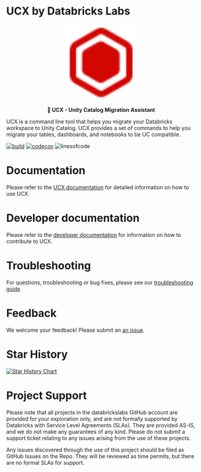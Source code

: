 # UCX by Databricks Labs

<p align="center">
    <a href="https://github.com/databrickslabs/ucx">
        <img src="./docs/static/logo.svg" class="align-center" width="200" height="200" alt="logo" />
    </a>
</p>

<p align="center">
    <b>🚀 UCX - Unity Catalog Migration Assistant</b>
</p>

UCX is a command line tool that helps you migrate your Databricks workspace to Unity Catalog. UCX provides a set of commands to help you migrate your tables, dashboards, and notebooks to be UC compatible.


[![build](https://github.com/databrickslabs/ucx/actions/workflows/push.yml/badge.svg)](https://github.com/databrickslabs/ucx/actions/workflows/push.yml) [![codecov](https://codecov.io/github/databrickslabs/ucx/graph/badge.svg?token=p0WKAfW5HQ)](https://codecov.io/github/databrickslabs/ucx)  ![linesofcode](https://aschey.tech/tokei/github/databrickslabs/ucx?category=code)

# Documentation

Please refer to the [UCX documentation](https://databrickslabs.github.io/ucx/) for detailed information on how to use UCX.


# Developer documentation

Please refer to the [developer documentation](https://databrickslabs.github.io/ucx/docs/dev/) for information on how to contribute to UCX.

# Troubleshooting

For questions, troubleshooting or bug fixes, please see our [troubleshooting guide](docs/troubleshooting.md) 

# Feedback

We welcome your feedback! Please submit an [an issue](https://github.com/databrickslabs/ucx/issues).


# Star History

[![Star History Chart](https://api.star-history.com/svg?repos=databrickslabs/ucx&type=Date)](https://star-history.com/#databrickslabs/ucx)


# Project Support
Please note that all projects in the databrickslabs GitHub account are provided for your exploration only, and are not formally supported by Databricks with Service Level Agreements (SLAs).  They are provided AS-IS, and we do not make any guarantees of any kind.  Please do not submit a support ticket relating to any issues arising from the use of these projects.

Any issues discovered through the use of this project should be filed as GitHub Issues on the Repo.  They will be reviewed as time permits, but there are no formal SLAs for support.
